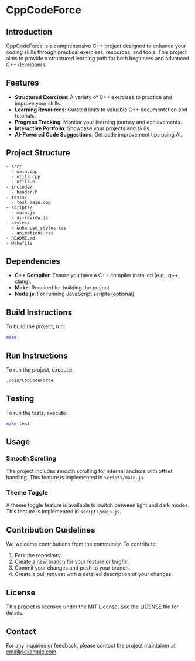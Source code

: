 # CppCodeForce

## Introduction

CppCodeForce is a comprehensive C++ project designed to enhance your coding skills through practical exercises, resources, and tools. This project aims to provide a structured learning path for both beginners and advanced C++ developers.

## Features

- **Structured Exercises**: A variety of C++ exercises to practice and improve your skills.
- **Learning Resources**: Curated links to valuable C++ documentation and tutorials.
- **Progress Tracking**: Monitor your learning journey and achievements.
- **Interactive Portfolio**: Showcase your projects and skills.
- **AI-Powered Code Suggestions**: Get code improvement tips using AI.

## Project Structure

```
- src/
  - main.cpp
  - utils.cpp
  - utils.h
- include/
  - header.h
- tests/
  - test_main.cpp
- scripts/
  - main.js
  - ai-review.js
- styles/
  - enhanced_styles.css
  - animations.css
- README.md
- Makefile
```

## Dependencies

- **C++ Compiler**: Ensure you have a C++ compiler installed (e.g., g++, clang).
- **Make**: Required for building the project.
- **Node.js**: For running JavaScript scripts (optional).

## Build Instructions

To build the project, run:
```sh
make
```

## Run Instructions

To run the project, execute:
```sh
./bin/CppCodeForce
```

## Testing

To run the tests, execute:
```sh
make test
```

## Usage

### Smooth Scrolling

The project includes smooth scrolling for internal anchors with offset handling. This feature is implemented in `scripts/main.js`.

### Theme Toggle

A theme toggle feature is available to switch between light and dark modes. This feature is implemented in `scripts/main.js`.

## Contribution Guidelines

We welcome contributions from the community. To contribute:

1. Fork the repository.
2. Create a new branch for your feature or bugfix.
3. Commit your changes and push to your branch.
4. Create a pull request with a detailed description of your changes.

## License

This project is licensed under the MIT License. See the [LICENSE](LICENSE) file for details.

## Contact

For any inquiries or feedback, please contact the project maintainer at [email@example.com](mailto:email@example.com).